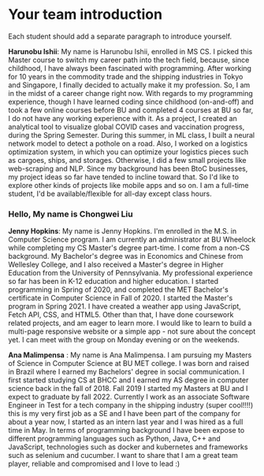 # Your team introduction 
 Each student should add a separate paragraph to introduce yourself. 

<b>Harunobu Ishii</b>: My name is Harunobu Ishii, enrolled in MS CS. I picked this Master course to switch my career path into the tech field, because, since childhood, I have always been fascinated with programming. After working for 10 years in the commodity trade and the shipping industries in Tokyo and Singapore, I finally decided to actually make it my profession. So, I am in the midst of a career change right now. With regards to my programming experience, though I have learned coding since childhood (on-and-off) and took a few online courses before BU and completed 4 courses at BU so far, I do not have any working experience with it. As a project, I created an analytical tool to visualize global COVID cases and vaccination progress, during the Spring Semester. During this summer, in ML class, I built a neural network model to detect a pothole on a road. Also, I worked on a logistics optimization system, in which you can optimize your logistics pieces such as cargoes, ships, and storages. Otherwise, I did a few small projects like web-scraping and NLP. Since my background has been BtoC businesses, my project ideas so far have tended to incline toward that. So I'd like to explore other kinds of projects like mobile apps and so on. I am a full-time student, I'd be available/flexible for all-day except class hours.

<h3>Hello, My name is Chongwei Liu</h3>


<b>Jenny Hopkins</b>: My name is Jenny Hopkins. I'm enrolled in the M.S. in Computer Science program.
I am currently an administrator at BU Wheelock while completing my CS Master's degree part-time. I come from a non-CS background. My Bachelor's degree was in Economics and Chinese from Wellesley College, and I also received a Master's degree in Higher Education from the University of Pennsylvania. My professional experience so far has been in K-12 education and higher education.
I started programming in Spring of 2020, and completed the MET Bachelor's certificate in Computer Science in Fall of 2020. I started the Master's program in Spring 2021. I have created a weather app using JavaScript, Fetch API, CSS, and HTML5. Other than that, I have done coursework related projects, and am eager to learn more. I would like to learn to build a multi-page responsive website or a simple app - not sure about the concept yet. I can meet with the group on Monday evening or on the weekends.

__Ana Malimpensa__ : My name is Ana Malimpensa. I am pursuing my Masters of Science in Computer Science at BU MET college. I was born and raised in Brazil where I earned my Bachelors' degree in social communication. I first started studying CS at BHCC and I earned my AS degree in computer science back in the fall of 2018. Fall 2019 I started my Masters at BU and I expect to graduate by fall 2022. Currently I work as an associate Software Engineer in Test for a tech company in the shipping industry (super cool!!!!) this is my very first job as a SE and I have been part of the company for about a year now, I started as an intern last year and I was hired as a full time in May. In terms of programming background I have been expose to different programming languages such as Python, Java, C++ and JavaScript, technologies such as docker and kubernetes and frameworks such as selenium and cucumber. I want to share that I am a great team player, reliable and compromised and I love to lead :)


